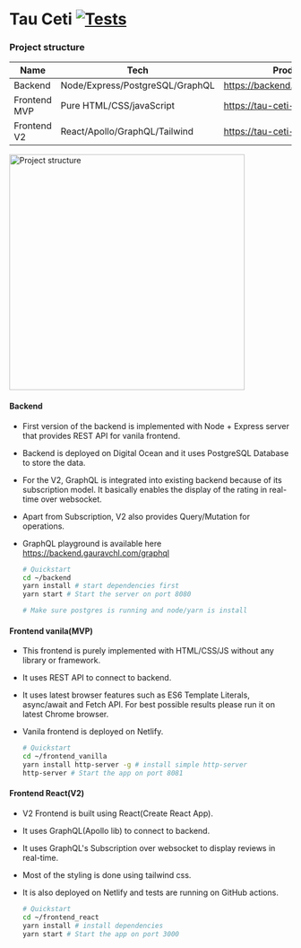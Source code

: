 # Tau Ceti [![Tests](https://github.com/gauravchl/tau-ceti/actions/workflows/main.yml/badge.svg)](https://github.com/gauravchl/tau-ceti/actions)

### Project structure

| Name         | Tech                            | Production Link                       |
| ------------ | ------------------------------- | ------------------------------------- |
| Backend      | Node/Express/PostgreSQL/GraphQL | https://backend.gauravchl.com/graphql |
| Frontend MVP | Pure HTML/CSS/javaScript        | https://tau-ceti-vanilla.netlify.app  |
| Frontend V2  | React/Apollo/GraphQL/Tailwind   | https://tau-ceti-react.netlify.app    |

<img width="420" alt="Project structure" src="https://user-images.githubusercontent.com/3471415/152156546-76522eb8-427e-44e5-8bff-d91674e9f62c.jpg">

#### Backend

- First version of the backend is implemented with Node + Express server that provides REST API for vanila frontend.
- Backend is deployed on Digital Ocean and it uses PostgreSQL Database to store the data.
- For the V2, GraphQL is integrated into existing backend because of its subscription model. It basically enables the display of the rating in real-time over websocket.
- Apart from Subscription, V2 also provides Query/Mutation for operations.
- GraphQL playground is available here https://backend.gauravchl.com/graphql

  ```bash
  # Quickstart
  cd ~/backend
  yarn install # start dependencies first
  yarn start # Start the server on port 8080

  # Make sure postgres is running and node/yarn is install
  ```

#### Frontend vanila(MVP)

- This frontend is purely implemented with HTML/CSS/JS without any library or framework.
- It uses REST API to connect to backend.
- It uses latest browser features such as ES6 Template Literals, async/await and Fetch API. For best possible results please run it on latest Chrome browser.
- Vanila frontend is deployed on Netlify.

  ```bash
  # Quickstart
  cd ~/frontend_vanilla
  yarn install http-server -g # install simple http-server
  http-server # Start the app on port 8081
  ```

#### Frontend React(V2)

- V2 Frontend is built using React(Create React App).
- It uses GraphQL(Apollo lib) to connect to backend.
- It uses GraphQL's Subscription over websocket to display reviews in real-time.
- Most of the styling is done using tailwind css.
- It is also deployed on Netlify and tests are running on GitHub actions.

  ```bash
  # Quickstart
  cd ~/frontend_react
  yarn install # install dependencies
  yarn start # Start the app on port 3000
  ```
